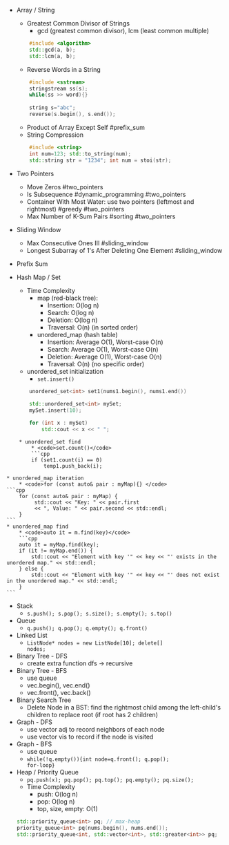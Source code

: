 * Array / String
	* Greatest Common Divisor of Strings
		* gcd (greatest common divisor), lcm (least common multiple)
	```cpp
		#include <algorithm>
		std::gcd(a, b);
		std::lcm(a, b);
	```
	* Reverse Words in a String 
	```cpp
		#include <sstream>
		stringstream ss(s);
		while(ss >> word){}
		
		string s="abc";
		reverse(s.begin(), s.end());
	```
	* Product of Array Except Self #prefix_sum
	* String Compression
	```cpp
		#include <string>
		int num=123; std::to_string(num);
		std::string str = "1234"; int num = stoi(str);
	```

* Two Pointers
	* Move Zeros #two_pointers
	* Is Subsequence #dynamic_programming #two_pointers 
	* Container With Most Water: use two pointers (leftmost and rightmost) #greedy #two_pointers 
	* Max Number of K-Sum Pairs #sorting #two_pointers 
* Sliding Window
	* Max Consecutive Ones III #sliding_window
	* Longest Subarray of 1's After Deleting One Element #sliding_window 
* Prefix Sum
* Hash Map / Set
	* Time Complexity
		* map (red-black tree): 
			* Insertion: O(log n)
			- Search: O(log n)
			- Deletion: O(log n)
			- Traversal: O(n) (in sorted order)
		* unordered_map (hash table)
			* Insertion: Average O(1), Worst-case O(n)
			- Search: Average O(1), Worst-case O(n)
			- Deletion: Average O(1), Worst-case O(n)
			- Traversal: O(n) (no specific order)
	* unordered_set initialization
		* <code>set.insert()</code>
	```cpp
		unordered_set<int> set1(nums1.begin(), nums1.end())
		
		std::unordered_set<int> mySet;
	    mySet.insert(10);

		for (int x : mySet) 
			std::cout << x << " "; 
```
	* unordered_set find
		* <code>set.count()</code>
		```cpp
		if (set1.count(i) == 0) 
			temp1.push_back(i);
```

	* unordered_map iteration
		* <code>for (const auto& pair : myMap){} </code>
	```cpp
		for (const auto& pair : myMap) {
			 std::cout << "Key: " << pair.first 
			 << ", Value: " << pair.second << std::endl;
		}
	```
	* unordered_map find
		* <code>auto it = m.find(key)</code>
		```cpp
		auto it = myMap.find(key);
	    if (it != myMap.end()) {
	        std::cout << "Element with key '" << key << "' exists in the unordered map." << std::endl;
	    } else {
	        std::cout << "Element with key '" << key << "' does not exist in the unordered map." << std::endl;
	    }
    ```

* Stack 
	* <code>s.push(); s.pop(); s.size(); s.empty(); s.top()</code>
* Queue
	* <code>q.push(); q.pop();  q.empty(); q.front()</code>
* Linked List
	* <code>ListNode* nodes = new ListNode[10]; delete[] nodes;</code>
* Binary Tree - DFS
	* create extra function dfs -> recursive
* Binary Tree - BFS
	* use queue
	* vec.begin(), vec.end()
	* vec.front(), vec.back()
* Binary Search Tree
	* Delete Node in a BST: find the rightmost child among the left-child's children to replace root (if root has 2 children)
* Graph - DFS
	* use vector adj to record neighbors of each node
	* use vector vis to record if the node is visited
* Graph - BFS
	* use queue
	* <code>while(!q.empty()){int node=q.front(); q.pop(); for-loop}</code>
* Heap / Priority Queue
	* <code>pq.push(x); pq.pop(); pq.top(); pq.empty(); pq.size(); </code>
	* Time Complexity
		* push: O(log n)
		* pop: O(log n)
		* top, size, empty: O(1)
	```cpp
	std::priority_queue<int> pq; // max-heap
	priority_queue<int> pq(nums.begin(), nums.end());
	std::priority_queue<int, std::vector<int>, std::greater<int>> pq; 
	```